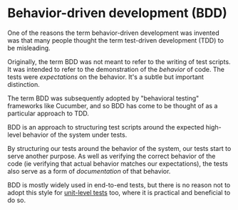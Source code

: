 # Behavior-driven development (BDD)

One of the reasons the term behavior-driven development was invented was that many people thought the term test-driven development (TDD) to be misleading.

Originally, the term BDD was not meant to refer to the writing of test scripts. It was intended to refer to the demonstration of the _behavior_ of code. The tests were _expectations_ on the behavior. It's a subtle but important distinction.

The term BDD was subsequently adopted by "behavioral testing" frameworks like Cucumber, and so BDD has come to be thought of as a particular approach to TDD.

BDD is an approach to structuring test scripts around the expected high-level behavior of the system under tests.

By structuring our tests around the behavior of the system, our tests start to serve another purpose. As well as verifying the correct behavior of the code (ie verifying that actual behavior matches our expectations), the tests also serve as a form of _documentation_ of that behavior.

BDD is mostly widely used in end-to-end tests, but there is no reason not to adopt this style for [unit-level tests](/standards/testing/runtime/bdd/unit) too, where it is practical and beneficial to do so.
